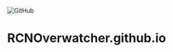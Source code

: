 ![GitHub](https://img.shields.io/github/license/RCNOverwatcher/RCNOverwatcher.github.io)
# RCNOverwatcher.github.io
